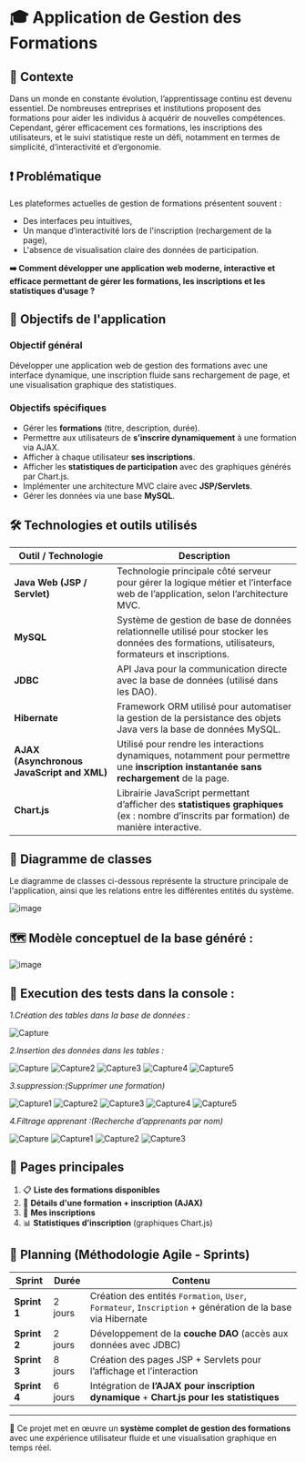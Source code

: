 # 🎓 Application de Gestion des Formations

## 📌 Contexte

Dans un monde en constante évolution, l’apprentissage continu est devenu essentiel. De nombreuses entreprises et institutions proposent des formations pour aider les individus à acquérir de nouvelles compétences. Cependant, gérer efficacement ces formations, les inscriptions des utilisateurs, et le suivi statistique reste un défi, notamment en termes de simplicité, d’interactivité et d’ergonomie.

## ❗ Problématique

Les plateformes actuelles de gestion de formations présentent souvent :
- Des interfaces peu intuitives,
- Un manque d’interactivité lors de l'inscription (rechargement de la page),
- L'absence de visualisation claire des données de participation.

**➡️ Comment développer une application web moderne, interactive et efficace permettant de gérer les formations, les inscriptions et les statistiques d’usage ?**

## 🎯 Objectifs de l'application

### Objectif général
Développer une application web de gestion des formations avec une interface dynamique, une inscription fluide sans rechargement de page, et une visualisation graphique des statistiques.

### Objectifs spécifiques
- Gérer les **formations** (titre, description, durée).
- Permettre aux utilisateurs de **s’inscrire dynamiquement** à une formation via AJAX.
- Afficher à chaque utilisateur **ses inscriptions**.
- Afficher les **statistiques de participation** avec des graphiques générés par Chart.js.
- Implémenter une architecture MVC claire avec **JSP/Servlets**.
- Gérer les données via une base **MySQL**.

## 🛠️ Technologies et outils utilisés

| Outil / Technologie        | Description                                                                 |
|----------------------------|-----------------------------------------------------------------------------|
| **Java Web (JSP / Servlet)** | Technologie principale côté serveur pour gérer la logique métier et l’interface web de l’application, selon l’architecture MVC. |
| **MySQL**                  | Système de gestion de base de données relationnelle utilisé pour stocker les données des formations, utilisateurs, formateurs et inscriptions. |
| **JDBC**                   | API Java pour la communication directe avec la base de données (utilisé dans les DAO). |
| **Hibernate**              | Framework ORM utilisé pour automatiser la gestion de la persistance des objets Java vers la base de données MySQL. |
| **AJAX (Asynchronous JavaScript and XML)** | Utilisé pour rendre les interactions dynamiques, notamment pour permettre une **inscription instantanée sans rechargement** de la page. |
| **Chart.js**               | Librairie JavaScript permettant d’afficher des **statistiques graphiques** (ex : nombre d’inscrits par formation) de manière interactive. |





## 📐 Diagramme de classes

Le diagramme de classes ci-dessous représente la structure principale de l'application, ainsi que les relations entre les différentes entités du système.


![image](https://github.com/user-attachments/assets/bdee23e5-0327-4010-8ecb-3eac425f8804)

##  🗺️ Modèle conceptuel de la base généré :

![image](https://github.com/user-attachments/assets/e3f966a8-0310-4dd5-aa65-6c2d5e9622a6)



##  🧪 Execution des tests dans la console :
*1.Création des tables dans la base de données :*

![Capture](https://github.com/user-attachments/assets/e1f35e25-134c-404d-b179-4a0e98913ab3)


*2.Insertion des données dans les tables :*

![Capture](https://github.com/user-attachments/assets/3bc79bf4-565e-4eeb-a9a5-672d815fd26f)
![Capture2](https://github.com/user-attachments/assets/23aa0502-8174-44ad-990c-2d833074cc7c)
![Capture3](https://github.com/user-attachments/assets/9e7782c0-a2a1-47b5-b1cd-fa4678ec38b5)
![Capture4](https://github.com/user-attachments/assets/b11dca51-a818-47c0-b8c7-c26fd4ed44bb)
![Capture5](https://github.com/user-attachments/assets/a30fbc0d-753a-4960-875c-32199922258f)







*3.suppression:(Supprimer une formation)*

![Capture1](https://github.com/user-attachments/assets/289a5e80-4e22-40ce-922f-f7d635bf16b1)
![Capture2](https://github.com/user-attachments/assets/5f07cbd3-ba16-4b55-ac2d-1784ced2e2ad)
![Capture3](https://github.com/user-attachments/assets/b009c6cf-3837-419c-9ed1-e47e22a11290)
![Capture4](https://github.com/user-attachments/assets/2f084dbc-4144-49ab-b0aa-f6befbe27185)
![Capture5](https://github.com/user-attachments/assets/37d3eb66-f219-4281-99a2-2b30dd6b37ef)

*4.Filtrage apprenant :(Recherche d’apprenants par nom)*

![Capture](https://github.com/user-attachments/assets/a5bd5769-1045-4ab7-8d43-622383557610)
![Capture1](https://github.com/user-attachments/assets/fab72876-964e-4576-b17f-7622287070ca)
![Capture2](https://github.com/user-attachments/assets/ede8982d-1267-40db-ab7b-1c01698957f9)
![Capture3](https://github.com/user-attachments/assets/fbda3540-fcbb-447f-aede-86bb706dd8f2)







## 📃 Pages principales

1. 📋 **Liste des formations disponibles**
2. 📌 **Détails d'une formation + inscription (AJAX)**
3. 🧾 **Mes inscriptions**
4. 📊 **Statistiques d’inscription** (graphiques Chart.js)

## 📆 Planning (Méthodologie Agile - Sprints)

| Sprint       | Durée   | Contenu                                                                 |
|--------------|---------|-------------------------------------------------------------------------|
| **Sprint 1** | 2 jours | Création des entités `Formation`, `User`, `Formateur`, `Inscription` + génération de la base via Hibernate |
| **Sprint 2** | 2 jours | Développement de la **couche DAO** (accès aux données avec JDBC)       |
| **Sprint 3** | 8 jours | Création des pages JSP + Servlets pour l’affichage et l’interaction    |
| **Sprint 4** | 6 jours | Intégration de **l’AJAX pour inscription dynamique** + **Chart.js pour les statistiques** |

---

📌 Ce projet met en œuvre un **système complet de gestion des formations** avec une expérience utilisateur fluide et une visualisation graphique en temps réel.
